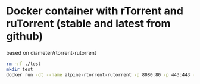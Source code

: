 Docker container with rTorrent and ruTorrent (stable and latest from github)
============================================================================

based on diameter/rtorrent-rutorrent

```bash
rm -rf ./test
mkdir test
docker run -dt --name alpine-rtorrent-rutorrent -p 8080:80 -p 443:443 -p 49160:49160/udp -p 49161:49161 -v $(pwd)/test:/downloads lafin/alpine-rtorrent-rutorrent:x86_64-stable
```
